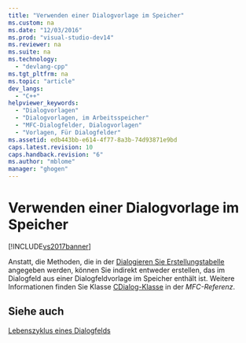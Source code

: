 ```yaml
---
title: "Verwenden einer Dialogvorlage im Speicher"
ms.custom: na
ms.date: "12/03/2016"
ms.prod: "visual-studio-dev14"
ms.reviewer: na
ms.suite: na
ms.technology: 
  - "devlang-cpp"
ms.tgt_pltfrm: na
ms.topic: "article"
dev_langs: 
  - "C++"
helpviewer_keywords: 
  - "Dialogvorlagen"
  - "Dialogvorlagen, im Arbeitsspeicher"
  - "MFC-Dialogfelder, Dialogvorlagen"
  - "Vorlagen, Für Dialogfelder"
ms.assetid: edb443bb-e614-4f77-8a3b-74d93871e9bd
caps.latest.revision: 10
caps.handback.revision: "6"
ms.author: "mblome"
manager: "ghogen"
---
```

# Verwenden einer Dialogvorlage im Speicher
[!INCLUDE[vs2017banner](../assembler/inline/includes/vs2017banner.md)]

Anstatt, die Methoden, die in der [Dialogieren Sie Erstellungstabelle](../mfc/creating-a-dialog-class-with-code-wizards.md) angegeben werden, können Sie indirekt entweder erstellen, das im Dialogfeld aus einer Dialogfeldvorlage im Speicher enthält ist.  Weitere Informationen finden Sie Klasse [CDialog\-Klasse](../mfc/reference/cdialog-class.md) in der *MFC\-Referenz*.  
  
## Siehe auch  
 [Lebenszyklus eines Dialogfelds](../mfc/life-cycle-of-a-dialog-box.md)